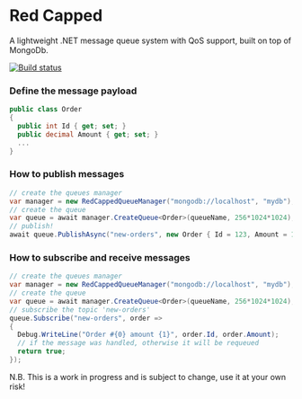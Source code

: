 # Red Capped
A lightweight .NET message queue system with QoS support, built on top of MongoDb.

[![Build status](https://ci.appveyor.com/api/projects/status/34vnj5l5gdu6i3t4?svg=true)](https://ci.appveyor.com/project/petrhaus/redcapped)

### Define the message payload
```csharp
public class Order
{
  public int Id { get; set; }
  public decimal Amount { get; set; }
  ...
}
```

### How to publish messages 

```csharp
// create the queues manager
var manager = new RedCappedQueueManager("mongodb://localhost", "mydb");
// create the queue
var queue = await manager.CreateQueue<Order>(queueName, 256*1024*1024);
// publish!
await queue.PublishAsync("new-orders", new Order { Id = 123, Amount = 120M });
```
### How to subscribe and receive messages

```csharp
// create the queues manager
var manager = new RedCappedQueueManager("mongodb://localhost", "mydb");
// create the queue
var queue = await manager.CreateQueue<Order>(queueName, 256*1024*1024);
// subscribe the topic 'new-orders'
queue.Subscribe("new-orders", order =>
{
  Debug.WriteLine("Order #{0} amount {1}", order.Id, order.Amount);
  // if the message was handled, otherwise it will be requeued
  return true;
});
```
N.B. This is a work in progress and is subject to change, use it at your own risk!
